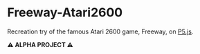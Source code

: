 # Freeway-Atari2600
<p>Recreation try of the famous Atari 2600 game, Freeway, on <a href="https://p5js.org" target="_blank" rel="noreferrer noopener">P5.js</a>.</p>
<p><strong>⚠️ ALPHA PROJECT ⚠️</strong></p>
